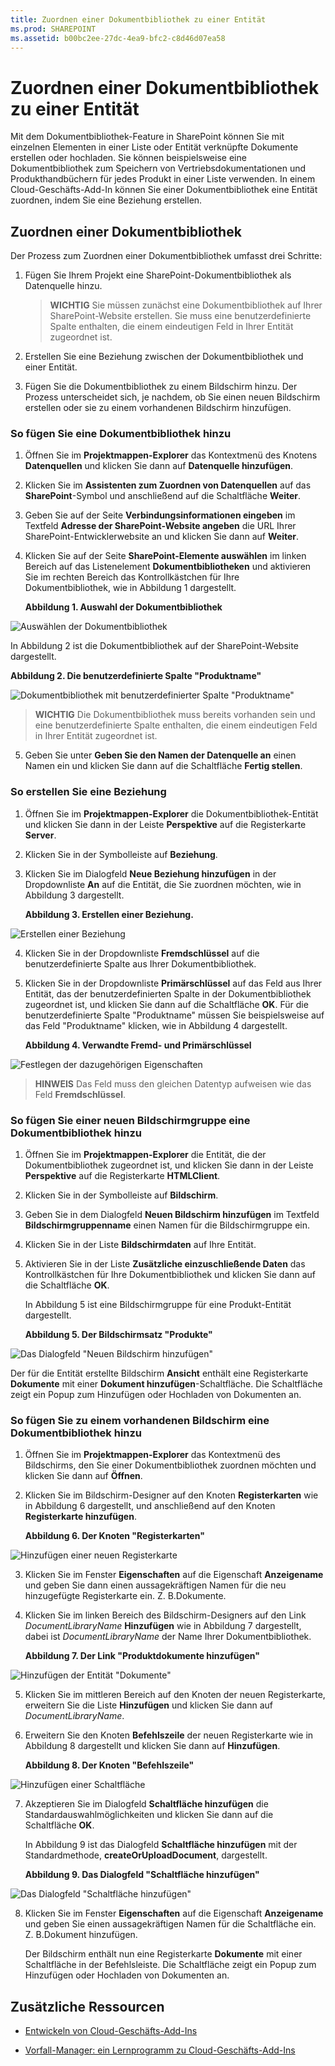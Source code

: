 ```yaml
---
title: Zuordnen einer Dokumentbibliothek zu einer Entität
ms.prod: SHAREPOINT
ms.assetid: b00bc2ee-27dc-4ea9-bfc2-c8d46d07ea58
---
```



# Zuordnen einer Dokumentbibliothek zu einer Entität
Mit dem Dokumentbibliothek-Feature in SharePoint können Sie mit einzelnen Elementen in einer Liste oder Entität verknüpfte Dokumente erstellen oder hochladen. Sie können beispielsweise eine Dokumentbibliothek zum Speichern von Vertriebsdokumentationen und Produkthandbüchern für jedes Produkt in einer Liste verwenden. In einem Cloud-Geschäfts-Add-In können Sie einer Dokumentbibliothek eine Entität zuordnen, indem Sie eine Beziehung erstellen.
## Zuordnen einer Dokumentbibliothek

Der Prozess zum Zuordnen einer Dokumentbibliothek umfasst drei Schritte:




1. Fügen Sie Ihrem Projekt eine SharePoint-Dokumentbibliothek als Datenquelle hinzu.

    > **WICHTIG**
      > Sie müssen zunächst eine Dokumentbibliothek auf Ihrer SharePoint-Website erstellen. Sie muss eine benutzerdefinierte Spalte enthalten, die einem eindeutigen Feld in Ihrer Entität zugeordnet ist. 
2. Erstellen Sie eine Beziehung zwischen der Dokumentbibliothek und einer Entität.


3. Fügen Sie die Dokumentbibliothek zu einem Bildschirm hinzu. Der Prozess unterscheidet sich, je nachdem, ob Sie einen neuen Bildschirm erstellen oder sie zu einem vorhandenen Bildschirm hinzufügen.



### So fügen Sie eine Dokumentbibliothek hinzu


1. Öffnen Sie im **Projektmappen-Explorer** das Kontextmenü des Knotens **Datenquellen** und klicken Sie dann auf **Datenquelle hinzufügen**.


2. Klicken Sie im **Assistenten zum Zuordnen von Datenquellen** auf das **SharePoint**-Symbol und anschließend auf die Schaltfläche **Weiter**.


3. Geben Sie auf der Seite **Verbindungsinformationen eingeben** im Textfeld **Adresse der SharePoint-Website angeben** die URL Ihrer SharePoint-Entwicklerwebsite an und klicken Sie dann auf **Weiter**.


4. Klicken Sie auf der Seite **SharePoint-Elemente auswählen** im linken Bereich auf das Listenelement **Dokumentbibliotheken** und aktivieren Sie im rechten Bereich das Kontrollkästchen für Ihre Dokumentbibliothek, wie in Abbildung 1 dargestellt.

   **Abbildung 1. Auswahl der Dokumentbibliothek**



![Auswählen der Dokumentbibliothek](images/CBADocLibrary.PNG)


In Abbildung 2 ist die Dokumentbibliothek auf der SharePoint-Website dargestellt.


   **Abbildung 2. Die benutzerdefinierte Spalte "Produktname"**



![Dokumentbibliothek mit benutzerdefinierter Spalte "Produktname"](images/CBADocLibrary2.PNG)



> **WICHTIG**
> Die Dokumentbibliothek muss bereits vorhanden sein und eine benutzerdefinierte Spalte enthalten, die einem eindeutigen Feld in Ihrer Entität zugeordnet ist. 
5. Geben Sie unter **Geben Sie den Namen der Datenquelle an** einen Namen ein und klicken Sie dann auf die Schaltfläche **Fertig stellen**.



### So erstellen Sie eine Beziehung


1. Öffnen Sie im **Projektmappen-Explorer** die Dokumentbibliothek-Entität und klicken Sie dann in der Leiste **Perspektive** auf die Registerkarte **Server**.


2. Klicken Sie in der Symbolleiste auf **Beziehung**.


3. Klicken Sie im Dialogfeld **Neue Beziehung hinzufügen** in der Dropdownliste **An** auf die Entität, die Sie zuordnen möchten, wie in Abbildung 3 dargestellt.

   **Abbildung 3. Erstellen einer Beziehung.**



![Erstellen einer Beziehung](images/CBARelationship.PNG)





4. Klicken Sie in der Dropdownliste **Fremdschlüssel** auf die benutzerdefinierte Spalte aus Ihrer Dokumentbibliothek.


5. Klicken Sie in der Dropdownliste **Primärschlüssel** auf das Feld aus Ihrer Entität, das der benutzerdefinierten Spalte in der Dokumentbibliothek zugeordnet ist, und klicken Sie dann auf die Schaltfläche **OK**. Für die benutzerdefinierte Spalte "Produktname" müssen Sie beispielsweise auf das Feld "Produktname" klicken, wie in Abbildung 4 dargestellt.

   **Abbildung 4. Verwandte Fremd- und Primärschlüssel**



![Festlegen der dazugehörigen Eigenschaften](images/CBARelationship2.PNG)



> **HINWEIS**
> Das Feld muss den gleichen Datentyp aufweisen wie das Feld **Fremdschlüssel**. 

### So fügen Sie einer neuen Bildschirmgruppe eine Dokumentbibliothek hinzu


1. Öffnen Sie im **Projektmappen-Explorer** die Entität, die der Dokumentbibliothek zugeordnet ist, und klicken Sie dann in der Leiste **Perspektive** auf die Registerkarte **HTMLClient**.


2. Klicken Sie in der Symbolleiste auf **Bildschirm**.


3. Geben Sie in dem Dialogfeld **Neuen Bildschirm hinzufügen** im Textfeld **Bildschirmgruppenname** einen Namen für die Bildschirmgruppe ein.


4. Klicken Sie in der Liste **Bildschirmdaten** auf Ihre Entität.


5. Aktivieren Sie in der Liste **Zusätzliche einzuschließende Daten** das Kontrollkästchen für Ihre Dokumentbibliothek und klicken Sie dann auf die Schaltfläche **OK**.

    In Abbildung 5 ist eine Bildschirmgruppe für eine Produkt-Entität dargestellt.


   **Abbildung 5. Der Bildschirmsatz "Produkte"**



![Das Dialogfeld "Neuen Bildschirm hinzufügen"](images/CBAScreenSet.PNG)


Der für die Entität erstellte Bildschirm **Ansicht** enthält eine Registerkarte **Dokumente** mit einer **Dokument hinzufügen**-Schaltfläche. Die Schaltfläche zeigt ein Popup zum Hinzufügen oder Hochladen von Dokumenten an.



### So fügen Sie zu einem vorhandenen Bildschirm eine Dokumentbibliothek hinzu


1. Öffnen Sie im **Projektmappen-Explorer** das Kontextmenü des Bildschirms, den Sie einer Dokumentbibliothek zuordnen möchten und klicken Sie dann auf **Öffnen**.


2. Klicken Sie im Bildschirm-Designer auf den Knoten **Registerkarten** wie in Abbildung 6 dargestellt, und anschließend auf den Knoten **Registerkarte hinzufügen**.

   **Abbildung 6. Der Knoten "Registerkarten"**



![Hinzufügen einer neuen Registerkarte](images/CBAAddTab.PNG)





3. Klicken Sie im Fenster **Eigenschaften** auf die Eigenschaft **Anzeigename** und geben Sie dann einen aussagekräftigen Namen für die neu hinzugefügte Registerkarte ein. Z. B.Dokumente.


4. Klicken Sie im linken Bereich des Bildschirm-Designers auf den Link  _DocumentLibraryName_ **Hinzufügen** wie in Abbildung 7 dargestellt, dabei ist _DocumentLibraryName_ der Name Ihrer Dokumentbibliothek.

   **Abbildung 7. Der Link "Produktdokumente hinzufügen"**



![Hinzufügen der Entität "Dokumente"](images/CBAAddDoc.PNG)





5. Klicken Sie im mittleren Bereich auf den Knoten der neuen Registerkarte, erweitern Sie die Liste **Hinzufügen** und klicken Sie dann auf _DocumentLibraryName_.


6. Erweitern Sie den Knoten **Befehlszeile** der neuen Registerkarte wie in Abbildung 8 dargestellt und klicken Sie dann auf **Hinzufügen**.

   **Abbildung 8. Der Knoten "Befehlszeile"**



![Hinzufügen einer Schaltfläche](images/CBAAddButton.PNG)





7. Akzeptieren Sie im Dialogfeld **Schaltfläche hinzufügen** die Standardauswahlmöglichkeiten und klicken Sie dann auf die Schaltfläche **OK**.

    In Abbildung 9 ist das Dialogfeld **Schaltfläche hinzufügen** mit der Standardmethode, **createOrUploadDocument**, dargestellt.


   **Abbildung 9. Das Dialogfeld "Schaltfläche hinzufügen"**



![Das Dialogfeld "Schaltfläche hinzufügen"](images/CBAAddDialog.PNG)





8. Klicken Sie im Fenster **Eigenschaften** auf die Eigenschaft **Anzeigename** und geben Sie einen aussagekräftigen Namen für die Schaltfläche ein. Z. B.Dokument hinzufügen.

    Der Bildschirm enthält nun eine Registerkarte **Dokumente** mit einer Schaltfläche in der Befehlsleiste. Die Schaltfläche zeigt ein Popup zum Hinzufügen oder Hochladen von Dokumenten an.



## Zusätzliche Ressourcen
<a name="bk_addresources"> </a>


-  [Entwickeln von Cloud-Geschäfts-Add-Ins](develop-cloud-business-add-ins.md)


-  [Vorfall-Manager: ein Lernprogramm zu Cloud-Geschäfts-Add-Ins](incident-manager-a-cloud-business-add-in-tutorial.md)



